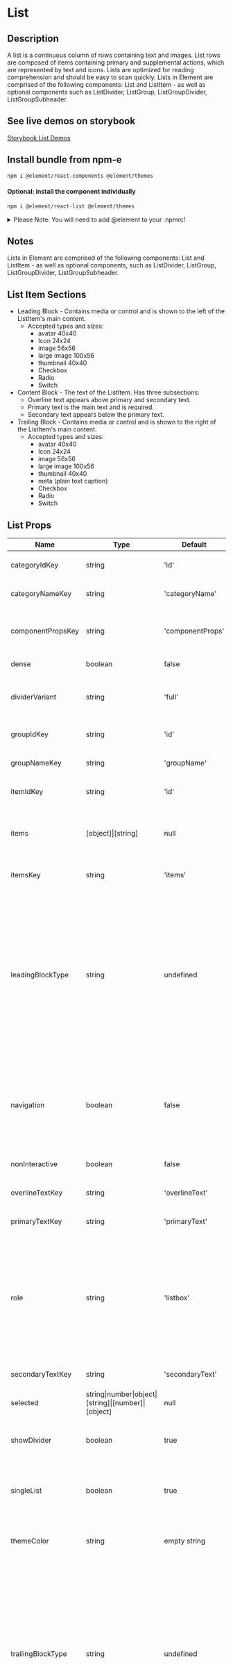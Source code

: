 # List

## Description

A list is a continuous column of rows containing text and images. List rows are composed of items containing primary and supplemental actions, which are represented by text and icons. Lists are optimized for reading comprehension and should be easy to scan quickly. Lists in Element are comprised of the following components: List and ListItem - as well as optional components such as ListDivider, ListGroup, ListGroupDivider, ListGroupSubheader.

## See live demos on storybook

[Storybook List Demos](https://element-react.bayer.com/?path=/story/components-list)

## Install bundle from npm-e

```bash
npm i @element/react-components @element/themes
```

#### Optional: install the component individually

```bash
npm i @element/react-list @element/themes
```

<details>

<summary>
Please Note: You will need to add @element to your .npmrc!
</summary>

Open `~/.npmrc` in an editor and add the following line to enable the `@element`
scope:

```bash

@element:registry=https://npm.platforms.engineering

```

### Troubleshooting

See below if you have never installed a package from Bayer's npm-enterprise or
run into the following error:

```bash

npm ERR! code E401
npm ERR! Unable to authenticate, your authentication token seems to be invalid.
npm ERR! To correct this please trying logging in again with:
npm ERR!     npm login

```

### Setup an access token

See the
[devtools npm-e guide](https://devtools.bayer.com/docs/development/package-management/npm/)
to learn how to create an access token if this is the first time you are using a
npm-e package at Bayer or you do not have a line that starts with the following
in your `~/.npmrc` file:

`//npm.platforms.engineering/:_authToken=`

</details>

## Notes

Lists in Element are comprised of the following components: List and ListItem -
as well as optional components, such as ListDivider, ListGroup, ListGroupDivider,
ListGroupSubheader.

## List Item Sections

-   Leading Block - Contains media or control and is shown to the left of the ListItem's
    main content.
    -   Accepted types and sizes:
        -   avatar 40x40
        -   Icon 24x24
        -   image 56x56
        -   large image 100x56
        -   thumbnail 40x40
        -   Checkbox
        -   Radio
        -   Switch
-   Content Block - The text of the ListItem. Has three subsections:
    -   Overline text appears above primary and secondary text.
    -   Primary text is the main text and is required.
    -   Secondary text appears below the primary text.
-   Trailing Block - Contains media or control and is shown to the right of the ListItem's
    main content.
    -   Accepted types and sizes:
        -   avatar 40x40
        -   Icon 24x24
        -   image 56x56
        -   large image 100x56
        -   thumbnail 40x40
        -   meta (plain text caption)
        -   Checkbox
        -   Radio
        -   Switch

## List Props

| Name              | Type                                                 | Default          | Required | Description                                                                                                                                                                                                                                                                                                                                                     |
| ----------------- | ---------------------------------------------------- | ---------------- | -------- | --------------------------------------------------------------------------------------------------------------------------------------------------------------------------------------------------------------------------------------------------------------------------------------------------------------------------------------------------------------- |
| categoryIdKey     | string                                               | 'id'             | false    | Name of the key for category ID in `items`.                                                                                                                                                                                                                                                                                                                     |
| categoryNameKey   | string                                               | 'categoryName'   | false    | Name of the key for category name in `items`.                                                                                                                                                                                                                                                                                                                   |
| componentPropsKey | string                                               | 'componentProps' | false    | Name of the key for group ID in `items`. custom props to apply to each list item.                                                                                                                                                                                                                                                                               |
| dense             | boolean                                              | false            | false    | Reduced height of list items.                                                                                                                                                                                                                                                                                                                                   |
| dividerVariant    | string                                               | 'full'           | false    | Variant of divider padding.<br />Accepted Values: full, padded, inset, insetPadded                                                                                                                                                                                                                                                                              |
| groupIdKey        | string                                               | 'id'             | false    | Name of the key for group ID in `items`.                                                                                                                                                                                                                                                                                                                        |
| groupNameKey      | string                                               | 'groupName'      | false    | Name of the key for group name in `items`.                                                                                                                                                                                                                                                                                                                      |
| itemIdKey         | string                                               | 'id'             | false    | Name of the key for the id of the item in `items`.                                                                                                                                                                                                                                                                                                              |
| items             | [object]\|[string]                                   | null             | false    | An array of objects to be rendered as `ListItems`. If `items` is set children will be ignored.                                                                                                                                                                                                                                                                  |
| itemsKey          | string                                               | 'items'          | false    | Name of the key for `items` in list schema.                                                                                                                                                                                                                                                                                                                     |
| leadingBlockType  | string                                               | undefined        | false    | The type of media that will render in the leading block of the `ListItems`. See README for size constraints. If `leadingBlockType` and `trailingBlockType` are both set to a control type (checkbox, radio or switch) `trailingBlockType` will be ignored.<br />Accepted Values: avatar, checkbox, icon, image, lgImage, radio, switch, thumbnail               |
| navigation        | boolean                                              | false            | false    | Enables support for lists of navigation links. Each list item will be rendered as an anchor element by default unless overridden via the `component` prop on each list item.                                                                                                                                                                                    |
| nonInteractive    | boolean                                              | false            | false    | Use for a list that does not require interaction.                                                                                                                                                                                                                                                                                                               |
| overlineTextKey   | string                                               | 'overlineText'   | false    | Name of the key for `overlineText` in `items`.                                                                                                                                                                                                                                                                                                                  |
| primaryTextKey    | string                                               | 'primaryText'    | false    | Name of the key for `primaryText` in `items`.                                                                                                                                                                                                                                                                                                                   |
| role              | string                                               | 'listbox'        | false    | The aria role of the list. For selection list use `listbox`. For menu list use `menu`. For radio list use `radiogroup`. For checkbox list use `group`. For non-interactive list do not set.<br />Accepted Values: listbox, menu, radiogroup, group                                                                                                              |
| secondaryTextKey  | string                                               | 'secondaryText'  | false    | Name of the key for `secondaryText` in `items`.                                                                                                                                                                                                                                                                                                                 |
| selected          | string\|number\|object\|[string]\|[number]\|[object] | null             | false    | Item or array of selected `ListItems`.                                                                                                                                                                                                                                                                                                                          |
| showDivider       | boolean                                              | true             | false    | Whether or not to show a divider between list items, groups, or categories.                                                                                                                                                                                                                                                                                     |
| singleList        | boolean                                              | true             | false    | When true group and category lists will be treated like one list for single selection type lists.                                                                                                                                                                                                                                                               |
| themeColor        | string                                               | empty string     | false    | Customized background color.<br />Accepted Values: surface, primary, secondary                                                                                                                                                                                                                                                                                  |
| trailingBlockType | string                                               | undefined        | false    | The type of media that will render in the trailing block of the `ListItems`. See README for size constraints. If `leadingBlockType` and `trailingBlockType` are both set to a control type (checkbox, radio or switch) `trailingBlockType` will be ignored.<br />Accepted Values: avatar, badge, checkbox, icon, image, lgImage, meta, radio, switch, thumbnail |
| wrapFocus         | boolean                                              | true             | false    | Allows keyboard navigation to jump to the top or bottom of the list to enable continuous navigation.                                                                                                                                                                                                                                                            |

## List Render Props

| Name     | Type            | Default | Required | Description                         |
| -------- | --------------- | ------- | -------- | ----------------------------------- |
| children | React.ReactNode | null    | false    | List content. Expects a 'ListItem'. |

## List Events

| Name     | Default | Required | Params                                                                                                                                                                                                                                                                              | Description                          |
| -------- | ------- | -------- | ----------------------------------------------------------------------------------------------------------------------------------------------------------------------------------------------------------------------------------------------------------------------------------- | ------------------------------------ |
| onAction | null    | false    | 1. Name: id, Type: number, Description: Index of activated List Item,2. Name: selectedId, Type: string\|object\|[string]\|[object], Description: Items or array of selected items if a multi select list.,3. Name: event, Type: javascript event, Description: The javascript event | Fired when a List Item is activated. |

## List Breaking Changes

| Description                                                                                                                                                                           |
| ------------------------------------------------------------------------------------------------------------------------------------------------------------------------------------- |
| List: Child component `ListItemGraphic` has been removed.,Child component `ListItemMeta` has been renamed to `ListItemLeadingBlock`.,Child component `ListItemText` has been removed. |
| avatar (removed): No longer needed                                                                                                                                                    |
| selectable (removed): Ability to select List Items will be set by the role.                                                                                                           |
| threeLine (removed): No longer needed. Use `lineNumber` instead.                                                                                                                      |
| twoLine (removed): No longer needed. Use `lineNumber` instead.                                                                                                                        |

## List Divider Props

| Name    | Type   | Default | Required | Description                                                                            |
| ------- | ------ | ------- | -------- | -------------------------------------------------------------------------------------- |
| variant | string | 'full'  | false    | Variant of the divider padding.<br />Accepted Values: full, padded, inset, insetPadded |

## List Divider Breaking Changes

| Description                                                      |
| ---------------------------------------------------------------- |
| inset (removed): No longer needed. Use `variant` instead         |
| padded (removed): No longer needed. Use `dividerVariant` instead |

## List Group Render Props

| Name     | Type            | Default | Required | Description                                     |
| -------- | --------------- | ------- | -------- | ----------------------------------------------- |
| children | React.ReactNode | null    | false    | Expects one or more List or ListGroupSubHeader. |

## List Group Subheader Render Props

| Name     | Type            | Default | Required | Description                                                  |
| -------- | --------------- | ------- | -------- | ------------------------------------------------------------ |
| children | React.ReactNode | null    | false    | Expects a string but accepts any valid markup or components. |

## List Item Props

| Name              | Type                                       | Default      | Required | Description                                                                                                                                                                                                                                                                                                                                                                                                             |
| ----------------- | ------------------------------------------ | ------------ | -------- | ----------------------------------------------------------------------------------------------------------------------------------------------------------------------------------------------------------------------------------------------------------------------------------------------------------------------------------------------------------------------------------------------------------------------- |
| activated         | boolean                                    | false        | false    | Alternate styling for selected interactive items without a control. Activation represents a status with more permanence (e.g., current page in a navigation list).                                                                                                                                                                                                                                                      |
| ariaChecked       | boolean                                    | false        | false    | Whether or not the list item's radio or checkbox is selected for radio or checkbox lists.                                                                                                                                                                                                                                                                                                                               |
| disableHighlight  | boolean                                    | false        | false    | Tells list item not to put selected class to add background to the list item.                                                                                                                                                                                                                                                                                                                                           |
| disabled          | boolean                                    | false        | false    | Disable interaction for the ListItem within an interactive List.                                                                                                                                                                                                                                                                                                                                                        |
| isChildOption     | boolean                                    | false        | false    | Used with Select.                                                                                                                                                                                                                                                                                                                                                                                                       |
| leadingBlockType  | string                                     | empty string | false    | The type of media that will render in the leading block. See README for size constraints. If `leadingBlockType` is set on the parent List, it will take precedence. If `leadingBlockType` and `trailingBlockType` are both set to a control type (checkbox, radio or switch) `trailingBlockType` will be ignored.<br />Accepted Values: avatar, checkbox, icon, image, lgImage, radio, switch, thumbnail                |
| noHover           | boolean                                    | false        | false    | A hover style will not be applied.                                                                                                                                                                                                                                                                                                                                                                                      |
| selected          | boolean                                    | false        | false    | A selected style will be applied. Selection represents a choice that might change frequently (e.g., option in a list). Required by selected interactive items without a control.                                                                                                                                                                                                                                        |
| tag               | string\|React.ElementType\|React.Component | null         | false    | Component to be rendered as each list item. Normal lists use `li` elements, nav lists use `a` elements. You would use this for example if you want to use a router link component as each list item.                                                                                                                                                                                                                    |
| themeColor        | string                                     | empty string | false    | Customized background color.<br />Accepted Values: surface, primary, secondary                                                                                                                                                                                                                                                                                                                                          |
| trailingBlockType | string                                     | undefined    | false    | The type of media that will render in the trailing block. See README for size constraints. If `trailingBlockType` is set on the parent List, it will take precedence. If `leadingBlockType` and `trailingBlockType` are both set to a control type (checkbox, radio or switch) `trailingBlockType` will be ignored.<br />Accepted Values: avatar, badge, checkbox, icon, image, lgImage, meta, radio, switch, thumbnail |
| variant           | string                                     | 'standard'   | false    | Used to adjust the padding of the `ListItem` when used as a category or group header.<br />Accepted Values: standard, category, group                                                                                                                                                                                                                                                                                   |
| wrapMode          | string                                     | 'wrap'       | false    | Determines the text wrapping mode of the list item: `wrap` will wrap text like normal, `truncate` will truncate text with an ellipsis and `noWrap` will truncate the text by clipping.<br />Accepted Values: wrap, noWrap, truncate                                                                                                                                                                                     |

## List Item Render Props

| Name           | Type            | Default | Required | Description                                                                                                                                                                                                                                        |
| -------------- | --------------- | ------- | -------- | -------------------------------------------------------------------------------------------------------------------------------------------------------------------------------------------------------------------------------------------------- |
| children       | React.ReactNode | null    | false    | Content to be rendered inside the list item content block. Most often a string, but accepts any valid markup. When using primaryText, secondaryText or overlineText the children will be ignored.                                                  |
| leadingBlock   | React.ReactNode | null    | false    | Content to be displayed in the leading block container. See README for types supported. If a string is sent for a control type, it will used for the `name` attribute on the control. For radio type controls, send the same name for every item.  |
| nonInteractive | React.ReactNode | false   | false    | Used within a list that does not require interaction. See `disabled` for disabling an item within an interactive list.                                                                                                                             |
| overlineText   | React.ReactNode | null    | false    | Text that will appear above the standard text.                                                                                                                                                                                                     |
| primaryText    | React.ReactNode | null    | false    | Standard list text.                                                                                                                                                                                                                                |
| secondaryText  | React.ReactNode | null    | false    | Text that will appear below the standard text.                                                                                                                                                                                                     |
| trailingBlock  | React.ReactNode | null    | false    | Content to be displayed in the trailing block container. See README for types supported. If a string is sent for a control type, it will used for the `name` attribute on the control. For radio type controls, send the same name for every item. |
| value          | React.ReactNode | null    | false    | A custom value to be returned as the second onClick argument.                                                                                                                                                                                      |

## List Item Events

| Name       | Default | Required | Params | Description                                                                                                                      |
| ---------- | ------- | -------- | ------ | -------------------------------------------------------------------------------------------------------------------------------- |
| onClick    | null    | false    |        | Fired when the user clicks the ListItem. Returns the event as the first argument and any specified value as the second argument. |
| onKeyPress | null    | false    |        | Fired when the user presses a key down.                                                                                          |

## List Item Breaking Changes

| Description                                                                                   |
| --------------------------------------------------------------------------------------------- |
| component (removed): Renamed to `tag`.                                                        |
| graphic (removed): No longer needed. Use `leadingBlock` instead.                              |
| largeImage (removed): List Item will handle image size by the leading or trailing block type. |
| meta (removed): Will now be handled by `trailingBlock`                                        |
| multiline (removed): No longer supported                                                      |
| scrollOnSelected (removed): No longer needed.                                                 |
| text (removed): No longer needed. Use `primaryText` instead.                                  |

## List Item Content Render Props

| Name          | Type            | Default | Required | Description                                                                                                                                                                                                    |
| ------------- | --------------- | ------- | -------- | -------------------------------------------------------------------------------------------------------------------------------------------------------------------------------------------------------------- |
| children      | React.ReactNode | null    | false    | Content to be rendered inside the list item primary text content block. Most often a string, but accepts any valid markup. When using primaryText, secondaryText or overlineText the children will be ignored. |
| overlineText  | React.ReactNode | null    | false    | Text that will appear above the standard text.                                                                                                                                                                 |
| primaryText   | React.ReactNode | null    | false    | Standard list text. `children` may also be used but will require additional styling. Use `primaryText` instead of `children` when using overline or secondary text.                                            |
| secondaryText | React.ReactNode | null    | false    | Text that will appear below the standard text.                                                                                                                                                                 |

## List Item Leading Block Render Props

| Name     | Type            | Default | Required | Description                                                      |
| -------- | --------------- | ------- | -------- | ---------------------------------------------------------------- |
| children | React.ReactNode | null    | false    | Media or control to be rendered in the List Item's Leading Block |

## List Item Overline Render Props

| Name     | Type            | Default | Required | Description                                                  |
| -------- | --------------- | ------- | -------- | ------------------------------------------------------------ |
| children | React.ReactNode | null    | false    | Expects a string but accepts any valid markup or components. |

## List Item Primary Text Render Props

| Name     | Type            | Default | Required | Description                                                  |
| -------- | --------------- | ------- | -------- | ------------------------------------------------------------ |
| children | React.ReactNode | null    | false    | Expects a string but accepts any valid markup or components. |

## List Item Secondary Text Render Props

| Name     | Type            | Default | Required | Description                                                  |
| -------- | --------------- | ------- | -------- | ------------------------------------------------------------ |
| children | React.ReactNode | null    | false    | Expects a string but accepts any valid markup or components. |

## List Item Trailing Block Render Props

| Name     | Type            | Default | Required | Description                                                             |
| -------- | --------------- | ------- | -------- | ----------------------------------------------------------------------- |
| children | React.ReactNode | null    | false    | Media, control or text to be rendered in the List Item's Trailing Block |

## List Items List Props

| Name  | Type               | Default | Required | Description                                                                             |
| ----- | ------------------ | ------- | -------- | --------------------------------------------------------------------------------------- |
| items | [object]\|[string] | null    | false    | The List Items to be rendered in the Lists. If `items` is set children will be ignored. |
